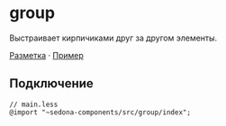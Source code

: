 # group

Выстраивает кирпичиками друг за другом элементы.

[Разметка](https://github.com/getsedona/sedona-components/blob/master/src/group/examples.html) · [Пример](https://getsedona.github.io/sedona-components/group.html)

## Подключение

```less
// main.less
@import "~sedona-components/src/group/index";
```
